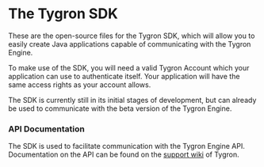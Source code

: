 # The Tygron SDK
These are the open-source files for the Tygron SDK, which will allow you to easily create Java applications capable of communicating with the Tygron Engine.

To make use of the SDK, you will need a valid Tygron Account which your application can use to authenticate itself. Your application will have the same access rights as your account allows.

The SDK is currently still in its initial stages of development, but can already be used to communicate with the beta version of the Tygron Engine.

### API Documentation
The SDK is used to facilitate communication with the Tygron Engine API. Documentation on the API can be found on the [support wiki](support.tygron.com/wiki/REST_API) of Tygron.
